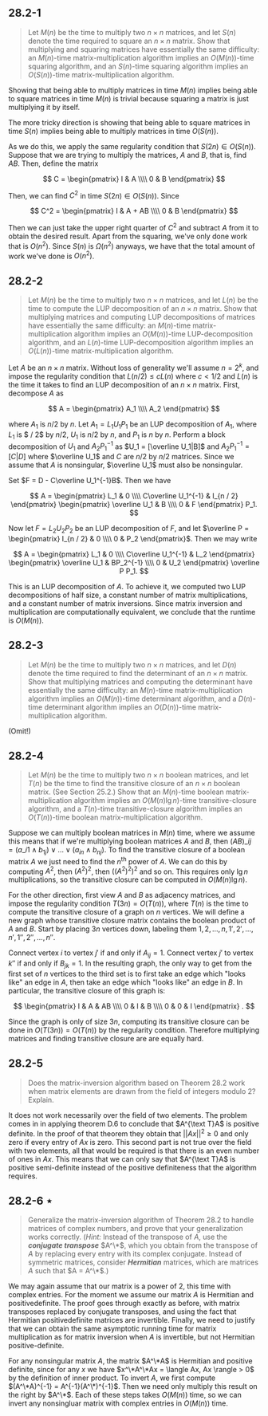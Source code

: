## 28.2-1

> Let $M(n)$ be the time to multiply two $n \times n$ matrices, and let $S(n)$ denote the time required to square an $n \times n$ matrix. Show that multiplying and squaring matrices have essentially the same difficulty: an $M(n)$-time matrix-multiplication algorithm implies an $O(M(n))$-time squaring algorithm, and an $S(n)$-time squaring algorithm implies an $O(S(n))$-time matrix-multiplication algorithm.

Showing that being able to multiply matrices in time $M(n)$ implies being able to square matrices in time $M(n)$ is trivial because squaring a matrix is just multiplying it by itself.

The more tricky direction is showing that being able to square matrices in time $S(n)$ implies being able to multiply matrices in time $O(S(n))$.

As we do this, we apply the same regularity condition that $S(2n) \in O(S(n))$. Suppose that we are trying to multiply the matrices, $A$ and $B$, that is, find $AB$. Then, define the matrix

$$
C =
\begin{pmatrix}
I & A \\\\
0 & B
\end{pmatrix}
$$

Then, we can find $C^2$ in time $S(2n) \in O(S(n))$. Since

$$
C^2 =
\begin{pmatrix}
I & A + AB \\\\
0 & B
\end{pmatrix}
$$

Then we can just take the upper right quarter of $C^2$ and subtract $A$ from it to obtain the desired result. Apart from the squaring, we've only done work that is $O(n^2)$. Since $S(n)$ is $\Omega(n^2)$ anyways, we have that the total amount of work we've done is $O(n^2)$.

## 28.2-2

> Let $M(n)$ be the time to multiply two $n \times n$ matrices, and let $L(n)$ be the time to compute the LUP decomposition of an $n \times n$ matrix. Show that multiplying matrices and computing LUP decompositions of matrices have essentially the same difficulty: an $M(n)$-time matrix-multiplication algorithm implies an $O(M(n))$-time LUP-decomposition algorithm, and an $L(n)$-time LUP-decomposition algorithm implies an $O(L(n))$-time matrix-multiplication algorithm.

Let $A$ be an $n \times n$ matrix. Without loss of generality we'll assume $n = 2^k$, and impose the regularity condition that $L(n / 2) \le cL(n)$ where $c < 1 / 2$ and $L(n)$ is the time it takes to find an LUP decomposition of an $n \times n$ matrix. First, decompose $A$ as

$$
A =
\begin{pmatrix}
A_1 \\\\
A_2
\end{pmatrix}
$$

where $A_1$ is $n / 2$ by $n$. Let $A_1 = L_1U_1P_1$ be an LUP decomposition of $A_1$, where $L_1$ is $ / 2$ by $n / 2$, $U_1$ is $n / 2$ by $n$, and $P_1$ is $n$ by $n$. Perform a block decomposition of $U_1$ and $A_2P_1^{-1}$ as $U_1 = [\overline U_1|B]$ and $A_2P_1^{-1} = [C|D]$ where $\overline U_1$ and $C$ are $n / 2$ by $n / 2$ matrices. Since we assume that $A$ is nonsingular, $\overline U_1$ must also be nonsingular.

Set $F = D - C\overline U_1^{-1}B$. Then we have

$$
A =
\begin{pmatrix}
                L_1 & 0 \\\\
C\overline U_1^{-1} & I_{n / 2}
\end{pmatrix}
\begin{pmatrix}
\overline U_1 & B \\\\
            0 & F
\end{pmatrix}
P_1.
$$

Now let $F = L_2U_2P_2$ be an LUP decomposition of $F$, and let $\overline P = \begin{pmatrix} I_{n / 2} & 0 \\\\ 0 & P_2 \end{pmatrix}$. Then we may write

$$
A =
\begin{pmatrix}
                L_1 & 0 \\\\
C\overline U_1^{-1} & L_2
\end{pmatrix}
\begin{pmatrix}
\overline U_1 & BP_2^{-1} \\\\
            0 & U_2
\end{pmatrix}
\overline P P_1.
$$

This is an LUP decomposition of $A$. To achieve it, we computed two LUP decompositions of half size, a constant number of matrix multiplications, and a constant number of matrix inversions. Since matrix inversion and multiplication are computationally equivalent, we conclude that the runtime is $O(M(n))$.

## 28.2-3

> Let $M(n)$ be the time to multiply two $n \times n$ matrices, and let $D(n)$ denote the time required to find the determinant of an $n \times n$ matrix. Show that multiplying matrices and computing the determinant have essentially the same difficulty: an $M(n)$-time matrix-multiplication algorithm implies an $O(M(n))$-time determinant algorithm, and a $D(n)$-time determinant algorithm implies an $O(D(n))$-time matrix-multiplication algorithm.

(Omit!)

## 28.2-4

> Let $M(n)$ be the time to multiply two $n \times n$ boolean matrices, and let $T(n)$ be the time to find the transitive closure of an $n \times n$ boolean matrix. (See Section 25.2.) Show that an $M(n)$-time boolean matrix-multiplication algorithm implies an $O(M(n)\lg n)$-time transitive-closure algorithm, and a $T(n)$-time transitive-closure algorithm implies an $O(T(n))$-time boolean matrix-multiplication algorithm.

Suppose we can multiply boolean matrices in $M(n)$ time, where we assume this means that if we're multiplying boolean matrices $A$ and $B$, then $(AB)\_{ij} = (a\_{i1} \wedge b_{1j}) \vee \dots \vee (a_{in} \wedge b_{nj})$. To find the transitive closure of a boolean matrix $A$ we just need to find the $n^{\text{th}}$ power of $A$. We can do this by computing $A^2$, then $(A^2)^2$, then $((A^2)^2)^2$ and so on. This requires only $\lg n$ multiplications, so the transitive closure can be computed in $O(M(n)\lg n)$.

For the other direction, first view $A$ and $B$ as adjacency matrices, and impose the regularity condition $T(3n) = O(T(n))$, where $T(n)$ is the time to compute the transitive closure of a graph on $n$ vertices. We will define a new graph whose transitive closure matrix contains the boolean product of $A$ and $B$. Start by placing $3n$ vertices down, labeling them $1, 2, \dots, n, 1', 2', \dots, n', 1'', 2'', \dots, n''$.

Connect vertex $i$ to vertex $j'$ if and only if $A_{ij} = 1$. Connect vertex $j'$ to vertex $k''$ if and only if $B_{jk} = 1$. In the resulting graph, the only way to get from the first set of $n$ vertices to the third set is to first take an edge which "looks like" an edge in $A$, then take an edge which "looks like" an edge in $B$. In particular, the transitive closure of this graph is:

$$
\begin{pmatrix}
I & A & AB \\\\
0 & I & B \\\\
0 & 0 & I
\end{pmatrix}
.
$$

Since the graph is only of size $3n$, computing its transitive closure can be done in $O(T(3n)) = O(T(n))$ by the regularity condition. Therefore multiplying matrices and finding transitive closure are are equally hard.

## 28.2-5

> Does the matrix-inversion algorithm based on Theorem 28.2 work when matrix elements are drawn from the field of integers modulo $2$? Explain.

It does not work necessarily over the field of two elements. The problem comes in in applying theorem D.6 to conclude that $A^{\text T}A$ is positive definite. In the proof of that theorem they obtain that $||Ax||^2 \ge 0$ and only zero if every entry of $Ax$ is zero. This second part is not true over the field with two elements, all that would be required is that there is an even number of ones in $Ax$. This means that we can only say that $A^{\text T}A$ is positive semi-definite instead of the positive definiteness that the algorithm requires.

## 28.2-6 $\star$

> Generalize the matrix-inversion algorithm of Theorem 28.2 to handle matrices of complex numbers, and prove that your generalization works correctly. ($\textit{Hint:}$ Instead of the transpose of $A$, use the **_conjugate transpose_** $A^\*$, which you obtain from the transpose of $A$ by replacing every entry with its complex conjugate. Instead of symmetric matrices, consider **_Hermitian_** matrices, which are matrices $A$ such that $A = A^\*$.)

We may again assume that our matrix is a power of $2$, this time with complex entries. For the moment we assume our matrix $A$ is Hermitian and positivedefinite. The proof goes through exactly as before, with matrix transposes replaced by conjugate transposes, and using the fact that Hermitian positivedefinite matrices are invertible. Finally, we need to justify that we can obtain the same asymptotic running time for matrix multiplication as for matrix inversion when $A$ is invertible, but not Hermitian positive-definite.

For any nonsingular matrix $A$, the matrix $A^\*A$ is Hermitian and positive definite, since for any $x$ we have $x^\*A^\*Ax = \langle Ax, Ax \rangle > 0$ by the definition of inner product. To invert $A$, we first compute $(A^\*A)^{-1} = A^{-1}(A^\*)^{-1}$. Then we need only multiply this result on the right by $A^\*$. Each of these steps takes $O(M(n))$ time, so we can invert any nonsingluar matrix with complex entries in $O(M(n))$ time.
